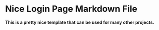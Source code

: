 # Nice Login Page Markdown File

<strong>This is a pretty nice template that can be used for many other projects.</strong>